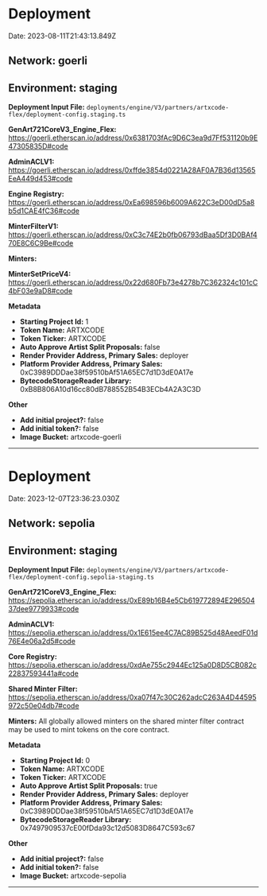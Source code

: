 # Deployment

Date: 2023-08-11T21:43:13.849Z

## **Network:** goerli

## **Environment:** staging

**Deployment Input File:** `deployments/engine/V3/partners/artxcode-flex/deployment-config.staging.ts`

**GenArt721CoreV3_Engine_Flex:** https://goerli.etherscan.io/address/0x6381703fAc9D6C3ea9d7Ff531120b9E47305835D#code

**AdminACLV1:** https://goerli.etherscan.io/address/0xffde3854d0221A28AF0A7B36d13565EeA449d453#code

**Engine Registry:** https://goerli.etherscan.io/address/0xEa698596b6009A622C3eD00dD5a8b5d1CAE4fC36#code

**MinterFilterV1:** https://goerli.etherscan.io/address/0xC3c74E2b0fb06793dBaa5Df3D0BAf470E8C6C9Be#code

**Minters:**

**MinterSetPriceV4:** https://goerli.etherscan.io/address/0x22d680Fb73e4278b7C362324c101cC4bF03e9aD8#code

**Metadata**

- **Starting Project Id:** 1
- **Token Name:** ARTXCODE
- **Token Ticker:** ARTXCODE
- **Auto Approve Artist Split Proposals:** false
- **Render Provider Address, Primary Sales:** deployer
- **Platform Provider Address, Primary Sales:** 0xC3989DDDae38f59510bAf51A65EC7d1D3dE0A17e
- **BytecodeStorageReader Library:** 0xB8B806A10d16cc80dB788552B54B3ECb4A2A3C3D

**Other**

- **Add initial project?:** false
- **Add initial token?:** false
- **Image Bucket:** artxcode-goerli

---

# Deployment

Date: 2023-12-07T23:36:23.030Z

## **Network:** sepolia

## **Environment:** staging

**Deployment Input File:** `deployments/engine/V3/partners/artxcode-flex/deployment-config.sepolia-staging.ts`

**GenArt721CoreV3_Engine_Flex:** https://sepolia.etherscan.io/address/0xE89b16B4e5Cb619772894E29650437dee9779933#code

**AdminACLV1:** https://sepolia.etherscan.io/address/0x1E615ee4C7AC89B525d48AeedF01d76E4e06a2d5#code

**Core Registry:** https://sepolia.etherscan.io/address/0xdAe755c2944Ec125a0D8D5CB082c22837593441a#code

**Shared Minter Filter:** https://sepolia.etherscan.io/address/0xa07f47c30C262adcC263A4D44595972c50e04db7#code

**Minters:** All globally allowed minters on the shared minter filter contract may be used to mint tokens on the core contract.

**Metadata**

- **Starting Project Id:** 0
- **Token Name:** ARTXCODE
- **Token Ticker:** ARTXCODE
- **Auto Approve Artist Split Proposals:** true
- **Render Provider Address, Primary Sales:** deployer
- **Platform Provider Address, Primary Sales:** 0xC3989DDDae38f59510bAf51A65EC7d1D3dE0A17e
- **BytecodeStorageReader Library:** 0x7497909537cE00fDda93c12d5083D8647C593c67

**Other**

- **Add initial project?:** false
- **Add initial token?:** false
- **Image Bucket:** artxcode-sepolia

---
